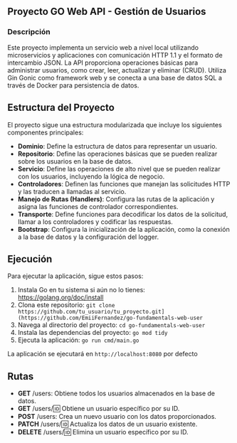 ## Proyecto GO Web API - Gestión de Usuarios

### Descripción
Este proyecto implementa un servicio web a nivel local utilizando microservicios y aplicaciones con comunicación HTTP 1.1 y el formato de intercambio JSON. La API proporciona operaciones básicas para administrar usuarios, como crear, leer, actualizar y eliminar (CRUD). Utiliza Gin Gonic como framework web y se conecta a una base de datos SQL a través de Docker para persistencia de datos.

## Estructura del Proyecto

El proyecto sigue una estructura modularizada que incluye los siguientes componentes principales:

- **Dominio**: Define la estructura de datos para representar un usuario.
- **Repositorio**: Define las operaciones básicas que se pueden realizar sobre los usuarios en la base de datos.
- **Servicio**: Define las operaciones de alto nivel que se pueden realizar con los usuarios, incluyendo la lógica de negocio.
- **Controladores**: Definen las funciones que manejan las solicitudes HTTP y las traducen a llamadas al servicio.
- **Manejo de Rutas (Handlers)**: Configura las rutas de la aplicación y asigna las funciones de controlador correspondientes.
- **Transporte**: Define funciones para decodificar los datos de la solicitud, llamar a los controladores y codificar las respuestas.
- **Bootstrap**: Configura la inicialización de la aplicación, como la conexión a la base de datos y la configuración del logger.

## Ejecución

Para ejecutar la aplicación, sigue estos pasos:

1. Instala Go en tu sistema si aún no lo tienes: https://golang.org/doc/install
2. Clona este repositorio: `git clone https://github.com/tu_usuario/tu_proyecto.git](https://github.com/EmiiFernandez/go-fundamentals-web-user`
3. Navega al directorio del proyecto: `cd go-fundamentals-web-user`
4. Instala las dependencias del proyecto: `go mod tidy`
5. Ejecuta la aplicación: `go run cmd/main.go`

La aplicación se ejecutará en `http://localhost:8080` por defecto

## Rutas

- **GET** /users: Obtiene todos los usuarios almacenados en la base de datos.
- **GET** /users/:id: Obtiene un usuario específico por su ID.
- **POST** /users: Crea un nuevo usuario con los datos proporcionados.
- **PATCH** /users/:id: Actualiza los datos de un usuario existente.
- **DELETE** /users/:id: Elimina un usuario específico por su ID.
